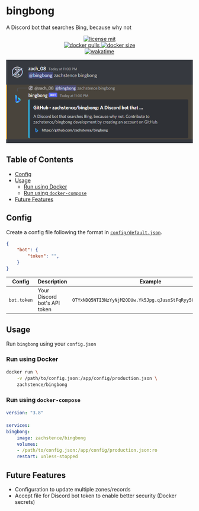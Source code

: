 # bingbong
A Discord bot that searches Bing, because why not

<p align="center">
    <a href="https://github.com/zachstence/bingbong/blob/main/LICENSE">
        <img alt="license mit" src="https://img.shields.io/github/license/zachstence/bingbong?style=for-the-badge" />
    </a>
    <br />
    <a href="https://hub.docker.com/r/zachstence/bingbong">
        <img alt="docker pulls" src="https://img.shields.io/docker/pulls/zachstence/bingbong?style=for-the-badge" />
        <img alt="docker size" src="https://img.shields.io/docker/image-size/zachstence/bingbong?style=for-the-badge" />
    </a>
    <br />
    <a href="#">
        <img alt="wakatime" src="https://wakatime.com/badge/user/2a0a4013-ea89-43b7-99d9-1a215b4c34d0/project/87dcbaee-edcf-4b4e-b741-4eaf949acd68.svg?style=for-the-badge" />
    </a>
</p>

![bingbong demo](assets/bingbong%20demo.PNG)

## Table of Contents
- [Config](#config)
- [Usage](#usage)
  - [Run using Docker](#run-using-docker)
  - [Run using `docker-compose`](#run-using-docker-compose)
- [Future Features](#future-features)

## Config
Create a config file following the format in [`config/default.json`](config/default.json).

```json
{
    "bot": {
        "token": "",
    }
}
```

| Config                  | Description                                                  | Example                                                       |
| ----------------------- | ------------------------------------------------------------ | ------------------------------------------------------------- |
| `bot.token`             | Your Discord bot's API token                                 | `OTYxNDQ5NTI3NzYyNjM2ODUw.Yk5Jpg.qJusxStFqRyy5CyYO4eIrmBycck` |

## Usage
Run `bingbong` using your `config.json`

### Run using Docker
```sh
docker run \
    -v /path/to/config.json:/app/config/production.json \
    zachstence/bingbong
```

### Run using `docker-compose`
```yaml
version: "3.8"

services:
bingbong:
    image: zachstence/bingbong
    volumes:
    - /path/to/config.json:/app/config/production.json:ro
    restart: unless-stopped
```

## Future Features
- Configuration to update multiple zones/records
- Accept file for Discord bot token to enable better security (Docker secrets)
